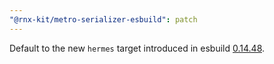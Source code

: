 ```yaml
---
"@rnx-kit/metro-serializer-esbuild": patch
---
```


Default to the new `hermes` target introduced in esbuild [0.14.48](https://github.com/evanw/esbuild/releases/tag/v0.14.48).
